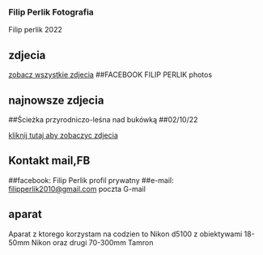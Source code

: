 ### Filip Perlik Fotografia

Filip perlik 2022

## zdjecia

[zobacz wszystkie zdjecia](https://www.facebook.com/filip.perlik.9)
##FACEBOOK FILIP PERLIK photos

## najnowsze zdjecia 
##Ścieżka przyrodniczo-leśna nad bukówką
##02/10/22

[kliknij tutaj aby zobaczyc zdjecia](https://scontent-frt3-1.xx.fbcdn.net/v/t39.30808-6/310125800_635651197963833_8148271965718354733_n.jpg?_nc_cat=107&ccb=1-7&_nc_sid=730e14&_nc_ohc=EzCDrpFdZmkAX8UZ0t7&_nc_ht=scontent-frt3-1.xx&oh=00_AT-TpQ6UGgsDD3ObfV7t0cfsZAZPNoIdrb13_zhAwpac9A&oe=633E14F1) 

## Kontakt mail,FB

##facebook: Filip Perlik
profil prywatny
##e-mail: filipperlik2010@gmail.com
poczta G-mail

## aparat

Aparat z ktorego korzystam na codzien to Nikon d5100
z obiektywami 18-50mm Nikon
oraz drugi 70-300mm Tamron

